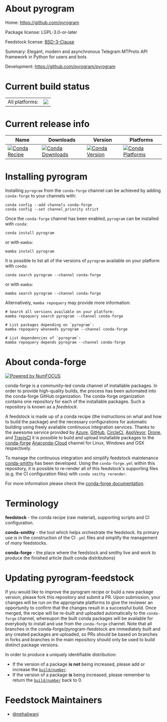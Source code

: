 About pyrogram
==============

Home: https://github.com/pyrogram

Package license: LGPL-3.0-or-later

Feedstock license: [BSD-3-Clause](https://github.com/conda-forge/pyrogram-feedstock/blob/main/LICENSE.txt)

Summary: Elegant, modern and asynchronous Telegram MTProto API framework in Python for users and bots

Development: https://github.com/pyrogram/pyrogram

Current build status
====================


<table><tr><td>All platforms:</td>
    <td>
      <a href="https://dev.azure.com/conda-forge/feedstock-builds/_build/latest?definitionId=17630&branchName=main">
        <img src="https://dev.azure.com/conda-forge/feedstock-builds/_apis/build/status/pyrogram-feedstock?branchName=main">
      </a>
    </td>
  </tr>
</table>

Current release info
====================

| Name | Downloads | Version | Platforms |
| --- | --- | --- | --- |
| [![Conda Recipe](https://img.shields.io/badge/recipe-pyrogram-green.svg)](https://anaconda.org/conda-forge/pyrogram) | [![Conda Downloads](https://img.shields.io/conda/dn/conda-forge/pyrogram.svg)](https://anaconda.org/conda-forge/pyrogram) | [![Conda Version](https://img.shields.io/conda/vn/conda-forge/pyrogram.svg)](https://anaconda.org/conda-forge/pyrogram) | [![Conda Platforms](https://img.shields.io/conda/pn/conda-forge/pyrogram.svg)](https://anaconda.org/conda-forge/pyrogram) |

Installing pyrogram
===================

Installing `pyrogram` from the `conda-forge` channel can be achieved by adding `conda-forge` to your channels with:

```
conda config --add channels conda-forge
conda config --set channel_priority strict
```

Once the `conda-forge` channel has been enabled, `pyrogram` can be installed with `conda`:

```
conda install pyrogram
```

or with `mamba`:

```
mamba install pyrogram
```

It is possible to list all of the versions of `pyrogram` available on your platform with `conda`:

```
conda search pyrogram --channel conda-forge
```

or with `mamba`:

```
mamba search pyrogram --channel conda-forge
```

Alternatively, `mamba repoquery` may provide more information:

```
# Search all versions available on your platform:
mamba repoquery search pyrogram --channel conda-forge

# List packages depending on `pyrogram`:
mamba repoquery whoneeds pyrogram --channel conda-forge

# List dependencies of `pyrogram`:
mamba repoquery depends pyrogram --channel conda-forge
```


About conda-forge
=================

[![Powered by
NumFOCUS](https://img.shields.io/badge/powered%20by-NumFOCUS-orange.svg?style=flat&colorA=E1523D&colorB=007D8A)](https://numfocus.org)

conda-forge is a community-led conda channel of installable packages.
In order to provide high-quality builds, the process has been automated into the
conda-forge GitHub organization. The conda-forge organization contains one repository
for each of the installable packages. Such a repository is known as a *feedstock*.

A feedstock is made up of a conda recipe (the instructions on what and how to build
the package) and the necessary configurations for automatic building using freely
available continuous integration services. Thanks to the awesome service provided by
[Azure](https://azure.microsoft.com/en-us/services/devops/), [GitHub](https://github.com/),
[CircleCI](https://circleci.com/), [AppVeyor](https://www.appveyor.com/),
[Drone](https://cloud.drone.io/welcome), and [TravisCI](https://travis-ci.com/)
it is possible to build and upload installable packages to the
[conda-forge](https://anaconda.org/conda-forge) [Anaconda-Cloud](https://anaconda.org/)
channel for Linux, Windows and OSX respectively.

To manage the continuous integration and simplify feedstock maintenance
[conda-smithy](https://github.com/conda-forge/conda-smithy) has been developed.
Using the ``conda-forge.yml`` within this repository, it is possible to re-render all of
this feedstock's supporting files (e.g. the CI configuration files) with ``conda smithy rerender``.

For more information please check the [conda-forge documentation](https://conda-forge.org/docs/).

Terminology
===========

**feedstock** - the conda recipe (raw material), supporting scripts and CI configuration.

**conda-smithy** - the tool which helps orchestrate the feedstock.
                   Its primary use is in the construction of the CI ``.yml`` files
                   and simplify the management of *many* feedstocks.

**conda-forge** - the place where the feedstock and smithy live and work to
                  produce the finished article (built conda distributions)


Updating pyrogram-feedstock
===========================

If you would like to improve the pyrogram recipe or build a new
package version, please fork this repository and submit a PR. Upon submission,
your changes will be run on the appropriate platforms to give the reviewer an
opportunity to confirm that the changes result in a successful build. Once
merged, the recipe will be re-built and uploaded automatically to the
`conda-forge` channel, whereupon the built conda packages will be available for
everybody to install and use from the `conda-forge` channel.
Note that all branches in the conda-forge/pyrogram-feedstock are
immediately built and any created packages are uploaded, so PRs should be based
on branches in forks and branches in the main repository should only be used to
build distinct package versions.

In order to produce a uniquely identifiable distribution:
 * If the version of a package **is not** being increased, please add or increase
   the [``build/number``](https://docs.conda.io/projects/conda-build/en/latest/resources/define-metadata.html#build-number-and-string).
 * If the version of a package **is** being increased, please remember to return
   the [``build/number``](https://docs.conda.io/projects/conda-build/en/latest/resources/define-metadata.html#build-number-and-string)
   back to 0.

Feedstock Maintainers
=====================

* [@nehaljwani](https://github.com/nehaljwani/)

